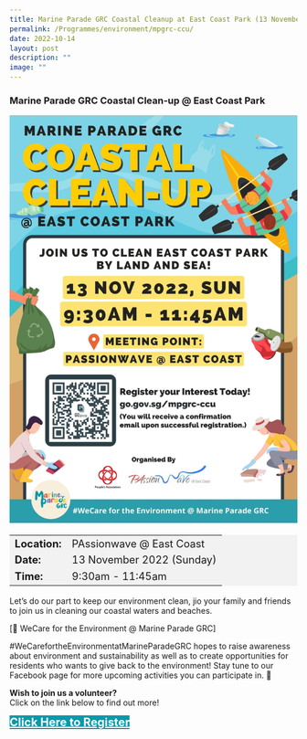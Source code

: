 ```yaml
---
title: Marine Parade GRC Coastal Cleanup at East Coast Park (13 November)
permalink: /Programmes/environment/mpgrc-ccu/
date: 2022-10-14
layout: post
description: ""
image: ""
---
```


### Marine Parade GRC Coastal Clean-up @ East Coast Park ###

<img
src="/images/Programmes%20(October%202022)/GRC COASTAL CLEAN-UP.jpg" style="width:600px; height:auto">

<table  style="font-size:130%; background-color:#f2f2f2">
	<tbody>
		<tr>
			 <td><b>Location:</b></td><td>PAssionwave @ East Coast</td>
		</tr>
		<tr>
		 <td><b>Date:</b> </td><td>13 November 2022 (Sunday)</td>
		</tr>
		<tr>
			<td> <b>Time:</b> </td><td>9:30am - 11:45am</td>
		</tr>
	</tbody>
</table>

Let’s do our part to keep our environment clean, jio your family and friends to join us in cleaning our coastal waters and beaches.

[💚 WeCare for the Environment @ Marine Parade GRC\]

#WeCarefortheEnvironmentatMarineParadeGRC hopes to raise awareness about environment and sustainability as well as to create opportunities for residents who wants to give back to the environment! Stay tune to our Facebook page for more upcoming activities you can participate in. 🥰

<b>Wish to join us a volunteer?</b><br>
Click on the link below to find out more!
<div>
	<a href="https://www.go.gov.sg/mpgrc-ccu" style="font-size:20px; width:35%; height:60px; background-color:#0899AA; color:white" class="bp-button"><b>Click Here to Register</b></a>
</div>